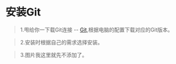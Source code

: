 # 安装Git
> 1.甩给你一下载Git连接  -- [Git](https://git-scm.com/downloads),根据电脑的配置下载对应的Git版本。

>2.安装时根据自己的需求选择安装。

>3.图片我这里就先不添加了。
